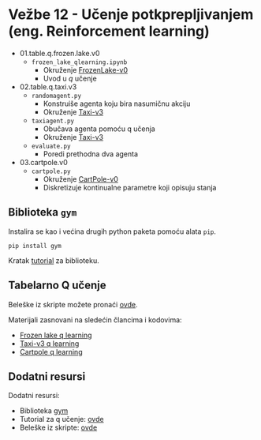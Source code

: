 # Vežbe 12 - Učenje potkprepljivanjem (eng. Reinforcement learning)

- 01.table.q.frozen.lake.v0
    - `frozen_lake_qlearning.ipynb`
        - Okruženje [FrozenLake-v0](https://gym.openai.com/envs/FrozenLake-v0/)
        - Uvod u *q* učenje
- 02.table.q.taxi.v3
    - `randomagent.py`
        - Konstruiše agenta koju bira nasumičnu akciju
        - Okruženje [Taxi-v3](https://gym.openai.com/envs/Taxi-v3/)
    - `taxiagent.py`
        - Obučava agenta pomoću q učenja
        - Okruženje [Taxi-v3](https://gym.openai.com/envs/Taxi-v3/)
    - `evaluate.py`
        - Poredi prethodna dva agenta
- 03.cartpole.v0
    - `cartpole.py`
        - Okruženje [CartPole-v0](https://gym.openai.com/envs/CartPole-v0/)
        - Diskretizuje kontinualne parametre koji opisuju stanja

## Biblioteka `gym`

Instalira se kao i većina drugih python paketa pomoću alata `pip`.

```
pip install gym
```

Kratak [tutorial](https://hub.packtpub.com/create-your-first-openai-gym-environment-tutorial/) za biblioteku.

## Tabelarno Q učenje

Beleške iz skripte možete pronaći [ovde](beleske.rl.pdf).

Materijali zasnovani na sledećin člancima i kodovima:
- [Frozen lake q learning](https://gist.github.com/jojonki/6291f8c3b19799bc2f6d5279232553d7)
- [Taxi-v3 q learning](https://github.com/phossen/reinforcement-learning-1)
- [Cartpole q learning](https://mc.ai/openai-gyms-cart-pole-balancing-using-q-learning/)

## Dodatni resursi

Dodatni resursi:
- Biblioteka [gym](https://gym.openai.com/)
- Tutorial za q učenje: [ovde](https://www.novatec-gmbh.de/en/blog/introduction-to-q-learning/)
- Beleške iz skripte: [ovde](beleske.rl.pdf)
